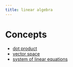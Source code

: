 ```yaml
---
title: linear algebra
---
```


# Concepts
- [dot product](notes/statistics/dot-product.md)
- [vector space](notes/statistics/vector-space.md)
- [system of linear equations](notes/statistics/system-of-linear-equations.md)

